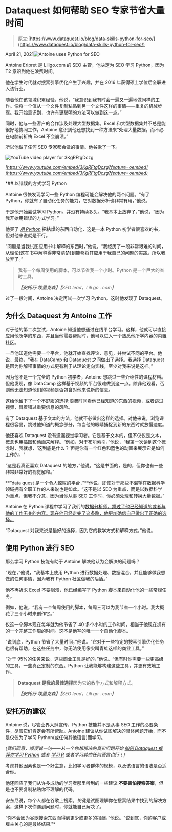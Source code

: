 # Dataquest 如何帮助 SEO 专家节省大量时间

> 原文:[https://www.dataquest.io/blog/data-skills-python-for-seo/](https://www.dataquest.io/blog/data-skills-python-for-seo/)

April 21, 2021![Antoine uses Python for SEO](../Images/991602e7e22d0f89ddbc33e1ff0b937c.png)

Antoine Eripret 是 Liligo.com 的 SEO 主管，他决定为 SEO 学习 Python，因为 T2 意识到他在浪费时间。

他在学生时代就对搜索引擎优化产生了兴趣，并在 2016 年获得硕士学位后全职进入该行业。

随着他在该领域积累经验，他说，“我意识到我有时会一遍又一遍地做同样的工作。像将一个值从一个文件复制粘贴到另一个文件这样的事情——重复的机械步骤。我开始意识到，也许有更聪明的方法可以做到这一点。”

同时，他与一些客户的合作涉及处理大型数据集。Excel 和大型数据集并不总是能很好地协同工作，Antoine 意识到他还想找到一种方法来“处理大量数据，而不必在电脑前祈祷 Excel 不会崩溃。”

所以他做了任何 SEO 专家都会做的事情。他谷歌了一下。

![YouTube video player for 3KgRFtgDczg](../Images/98542960a5d015d3eeec2765119c60e0.png)

*[https://www.youtube.com/embed/3KgRFtgDczg?feature=oembed](https://www.youtube.com/embed/3KgRFtgDczg?feature=oembed)*

 *## 以错误的方式学习 Python

Antoine 很快发现学习一些 Python 编程可能会解决他的两个问题。“有了 Python，你就有了自动化任务的能力，它对数据分析也非常有用，”他说。

于是他开始尝试学习 Python。并没有持续多久。“我基本上放弃了，”他说，“因为我开始用错误的方式学习。”

他买了 [*用 Python*](https://automatetheboringstuff.com/) 把枯燥的东西自动化，这是一本 Python 初学者很喜欢的书，但对他来说就是不行。

“问题是当我试图应用书中解释的东西时，”他说。“我经历了一段非常艰难的时间，从理论(这在书中解释得非常清楚)到能够将其应用于我自己的问题的实践。所以我放弃了。”

> 我有一个每周使用的脚本，可以节省我一个小时。Python 是一个巨大的省时工具。
> 
> ***【安托万·埃里克森】**【SEO lead，Lili go . com】*

过了一段时间，Antoine 决定再试一次学习 Python。这时他发现了 Dataquest。

## 为什么 Dataquest 为 Antoine 工作

对于他的第二次尝试，Antoine 知道他想通过在线平台学习。这样，他就可以直接应用他所学的东西，并且当他需要帮助时，他可以进入一个熟悉他所学内容的内置社区。

一旦他知道他需要一个平台，他就开始查找评论、意见，并尝试不同的平台。他说，最终，“我在 DataCamp 和 Dataquest 之间做出了选择。我选择 Dataquest 是因为你解释事情的方式更有利于从理论走向实践，至少对我来说是这样。”

因为他不是一个完全的 Python 初学者，Antoine 想跳过一些介绍性的课程材料。但他发现，像 DataCamp 这样基于视频的平台很难做到这一点。除非他观看，否则他无法知道他们的视频是否包含对他来说新的信息。

这给他留下了一个不舒服的选择:浪费时间看他已经知道的东西的视频，或者跳过视频，冒着错过重要信息的风险。

有了 Dataquest 基于文本的方法，他就不必做出这样的选择。对他来说，浏览课程很容易，跳过他知道的概念部分，每当他的眼睛捕捉到新的东西时就放慢速度。

他还喜欢 Dataquest 没有遗漏视觉学习者。它是基于文本的，但不仅仅是文本，概念也用插图和动画来解释。“例如，对于布尔索引，”他说，“我第一次读到这个概念时，我就想，‘这到底是什么？’但是你有一个红色和蓝色的动画来展示它是如何工作的。"

“这是我真正喜欢 Dataquest 的地方，”他说。“这是书面的，是的，但你也有一些非常非常好的视觉解释。”

**“data quest 是一个令人惊叹的平台，”**他说，即使对于那些不渴望在数据科学领域拥有全职工作的人来说也是如此。“这不是以 SEO 为重点，而是以数据科学为重点，但我不介意，因为当你从事 SEO 工作时，你必须处理和转换大量数据。”

Antoine 在 Python 课程中学习了我们的[数据分析师，跳过了他已经知道的或者与他的工作无关的内容。现在他已经走完了这条路，他更加确信自己做出了正确的选择。](https://www.dataquest.io/path/data-analyst/)

“Dataquest 对我来说是最好的选择，因为它的教学方式和解释方式，”他说。

## 使用 Python 进行 SEO

那么学习 Python 技能有助于 Antoine 解决他认为会解决的问题吗？

“现在，”他说，“我基本上使用 Python 进行数据处理、数据混合，并且能够做我想做的任何事情，因为我有 Python 社区做我的后盾。”

他不再祈求 Excel 不要崩溃，他已经编写了 Python 脚本来自动化他的一些常规任务。

例如，他说，“我有一个每周使用的脚本，每周三可以为我节省一个小时。我大概花了三个小时来创作它。”

仅这一个脚本现在每年就为他节省了 40 多个小时的工作时间，相当于他现在拥有的一个完整工作周的时间。这不是他写的唯一一个自动化脚本。

“说到底，Python 节省了大量时间，”他说。“它对于一些特定的搜索引擎优化任务也很有帮助，在这些任务中，你无法使用像尖叫青蛙这样的商业工具。”

“对于 95%的任务来说，这些商业工具是好的，”他说。“但有时你需要一些更高级的工具，一些真正定制的东西。Python 让我能够构建这些工具，并更有效地工作。

> **Dataquest 是我的最佳选择**因为它的教学方式和解释方式。
> 
> ***【安托万·埃里克森】**【SEO lead，Lili go . com】*

## 安托万的建议

Antoine 说，尽管业界大肆宣传，Python 技能并不是从事 SEO 工作的必要条件，尽管它们肯定会有所帮助。Antoine 建议从你试图解决的具体问题开始，而不是仅仅为了学习 Python(或任何其他语言)而学习。

*(我们同意，顺便说一句——从一个你想解决的真实问题开始* [*如何 Dataquest 推荐你学习 Python*](https://www.dataquest.io/blog/learn-python-the-right-way/) *或者* [*学习 R*](https://www.dataquest.io/blog/learn-r-for-data-science/) *或者学习其他任何语言也行！)*

考虑其他因素也是一个好主意，比如学习者群体的规模，以及该语言的语法是否适合你。

他还回应了我们从许多成功的学习者那里听到的一些建议:**不要害怕搜索答案**，但是也不要复制粘贴你不理解的代码。

安东尼说，每个人都在谷歌上搜索。关键是试图理解你在搜索结果中找到的解决方案，这样下次你遇到问题时，你就能自己解决了。

“你不会因为谷歌搜索东西而得到更少或更多的报酬，”他说。"说到底，你的客户或雇主关心的是最终结果."*